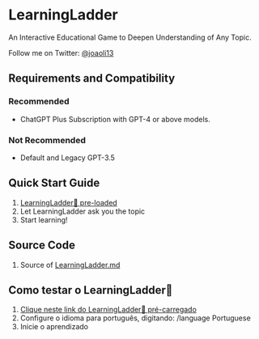 # LearningLadder
An Interactive Educational Game to Deepen Understanding of Any Topic.

Follow me on Twitter: [@joaoli13](https://twitter.com/joaoli13)

## Requirements and Compatibility

### Recommended
- ChatGPT Plus Subscription with GPT-4 or above models.

### Not Recommended
- Default and Legacy GPT-3.5

## Quick Start Guide
1. [LearningLadder📶 pre-loaded](https://chat.openai.com/share/14d035de-077d-4dfb-8b68-f8a4058225a2)
2. Let LearningLadder ask you the topic
3. Start learning!

## Source Code
1. Source of [LearningLadder.md](https://raw.githubusercontent.com/joaoli13/LearningLadder/main/LearningLadder.md) 

## Como testar o LearningLadder📶
1. [Clique neste link do LearningLadder📶 pré-carregado](https://chat.openai.com/share/14d035de-077d-4dfb-8b68-f8a4058225a2)
2. Configure o idioma para português, digitando:  /language Portuguese
3. Inicie o aprendizado
